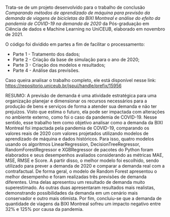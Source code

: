 Trata-se de um projeto desenvolvido para o trabalho de conclusão *Comparando métodos de aprendizado de máquina para previsão da demanda de viagens de bicicletas da BIXI Montreal e análise do efeito da pandemia de COVID-19 na demanda de 2020* da Pós-graduação em Ciência de dados e Machine Learning no UniCEUB, elaborado em novembro de 2021.

O código foi dividido em partes a fim de facilitar o processamento:
* Parte 1 - Tratamento dos dados;
* Parte 2 - Criação da base de simulação para o ano de 2020;
* Parte 3 - Criação dos modelos e resultados;
* Parte 4 - Análise das previsões.

Caso queira analisar o trabalho completo, ele está disponível nesse link: https://repositorio.uniceub.br/jspui/handle/prefix/15956

RESUMO: A previsão de demanda é uma atividade estratégica para uma organização planejar e dimensionar os recursos necessários para a produção de bens e serviços de forma a atender sua demanda e não ter prejuízos. Visto que estima o futuro, ela pode ser impactada com alterações no ambiente externo, como foi o caso da pandemia de COVID-19. Nesse sentido, esse trabalho tem como objetivo analisar como a demanda da BIXI Montreal foi impactada pela pandemia de COVID-19, comparando os valores reais de 2020 com valores projetados utilizando modelos de aprendizado de máquina e dados históricos. Para isso, quatro modelos usando os algoritmos LinearRegression, DecisionTreeRegressor, RandomForestRegressor e XGBRegressor de pacotes do Python foram elaborados e seus desempenhos avaliados considerando as métricas MAE, MSE, RMSE e Score. A partir disso, o melhor modelo foi escolhido, sendo utilizado para prever a demanda de 2020 e comparar a demanda real com a contrafactual. De forma geral, o modelo de Random Forest apresentou o melhor desempenho e foram realizadas três previsões de demanda diferentes. Uma delas apresentou um resultado de demanda muito superestimado. As outras duas apresentaram resultados mais realistas, demonstrando possibilidades da demanda em um cenário mais conservador e outro mais otimista. Por fim, concluiu-se que a demanda de quantidade de viagens da BIXI Montreal sofreu um impacto negativo entre 32% e 125% por causa da pandemia.

